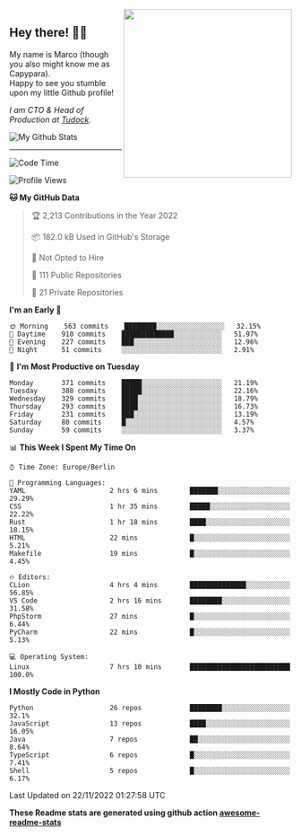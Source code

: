<img src="https://capypara.de/para_logo.png?a=13" align="right" width="300">

## Hey there! 👋🙃
My name is Marco (though you also might know me as Capypara).  
Happy to see you stumble upon my little Github profile!

*I am CTO & Head of Production at <a href="http://tudock.de">Tudock</a>.*


![My Github Stats](https://github-readme-stats.vercel.app/api?username=theCapypara&show_icons=true&title_color=8ea106&text_color=ffffff&icon_color=8ea106&bg_color=2F343F&hide_border=1)

---
<!--START_SECTION:waka-->
![Code Time](http://img.shields.io/badge/Code%20Time-1%2C927%20hrs-blue)

![Profile Views](http://img.shields.io/badge/Profile%20Views-0-blue)

**🐱 My GitHub Data** 

> 🏆 2,213 Contributions in the Year 2022
 > 
> 📦 182.0 kB Used in GitHub's Storage 
 > 
> 🚫 Not Opted to Hire
 > 
> 📜 111 Public Repositories 
 > 
> 🔑 21 Private Repositories  
 > 
**I'm an Early 🐤** 

```text
🌞 Morning    563 commits    ████████░░░░░░░░░░░░░░░░░   32.15% 
🌆 Daytime    910 commits    █████████████░░░░░░░░░░░░   51.97% 
🌃 Evening    227 commits    ███░░░░░░░░░░░░░░░░░░░░░░   12.96% 
🌙 Night      51 commits     ░░░░░░░░░░░░░░░░░░░░░░░░░   2.91%

```
📅 **I'm Most Productive on Tuesday** 

```text
Monday       371 commits    █████░░░░░░░░░░░░░░░░░░░░   21.19% 
Tuesday      388 commits    █████░░░░░░░░░░░░░░░░░░░░   22.16% 
Wednesday    329 commits    ████░░░░░░░░░░░░░░░░░░░░░   18.79% 
Thursday     293 commits    ████░░░░░░░░░░░░░░░░░░░░░   16.73% 
Friday       231 commits    ███░░░░░░░░░░░░░░░░░░░░░░   13.19% 
Saturday     80 commits     █░░░░░░░░░░░░░░░░░░░░░░░░   4.57% 
Sunday       59 commits     ░░░░░░░░░░░░░░░░░░░░░░░░░   3.37%

```


📊 **This Week I Spent My Time On** 

```text
⌚︎ Time Zone: Europe/Berlin

💬 Programming Languages: 
YAML                     2 hrs 6 mins        ███████░░░░░░░░░░░░░░░░░░   29.29% 
CSS                      1 hr 35 mins        █████░░░░░░░░░░░░░░░░░░░░   22.22% 
Rust                     1 hr 18 mins        ████░░░░░░░░░░░░░░░░░░░░░   18.15% 
HTML                     22 mins             █░░░░░░░░░░░░░░░░░░░░░░░░   5.21% 
Makefile                 19 mins             █░░░░░░░░░░░░░░░░░░░░░░░░   4.45%

🔥 Editors: 
CLion                    4 hrs 4 mins        ██████████████░░░░░░░░░░░   56.85% 
VS Code                  2 hrs 16 mins       ████████░░░░░░░░░░░░░░░░░   31.58% 
PhpStorm                 27 mins             █░░░░░░░░░░░░░░░░░░░░░░░░   6.44% 
PyCharm                  22 mins             █░░░░░░░░░░░░░░░░░░░░░░░░   5.13%

💻 Operating System: 
Linux                    7 hrs 10 mins       █████████████████████████   100.0%

```

**I Mostly Code in Python** 

```text
Python                   26 repos            ████████░░░░░░░░░░░░░░░░░   32.1% 
JavaScript               13 repos            ████░░░░░░░░░░░░░░░░░░░░░   16.05% 
Java                     7 repos             ██░░░░░░░░░░░░░░░░░░░░░░░   8.64% 
TypeScript               6 repos             █░░░░░░░░░░░░░░░░░░░░░░░░   7.41% 
Shell                    5 repos             █░░░░░░░░░░░░░░░░░░░░░░░░   6.17%

```



 Last Updated on 22/11/2022 01:27:58 UTC
<!--END_SECTION:waka-->

**These Readme stats are generated using github action [awesome-readme-stats](https://github.com/anmol098/waka-readme-stats)**
